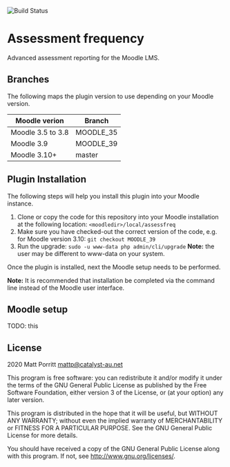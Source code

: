 ![Build Status](https://github.com/catalyst/moodle-local_assessfreq/actions/workflows/39.yml/badge.svg?branch=MOODLE_39)

# Assessment frequency #

Advanced assessment reporting for the Moodle LMS.

## Branches ##
The following maps the plugin version to use depending on your Moodle version.

| Moodle verion     | Branch      |
| ----------------- | ----------- |
| Moodle 3.5 to 3.8 | MOODLE_35   |
| Moodle 3.9        | MOODLE_39   |
| Moodle 3.10+      | master      |


## Plugin Installation ##
The following steps will help you install this plugin into your Moodle instance.

1. Clone or copy the code for this repository into your Moodle installation at the following location: `<moodledir>/local/assessfreq`
2. Make sure you have checked-out the correct version of the code, e.g. for Moodle version 3.10: `git checkout MOODLE_39`
3. Run the upgrade: `sudo -u www-data php admin/cli/upgrade` **Note:** the user may be different to www-data on your system.

Once the plugin is installed, next the Moodle setup needs to be performed.

**Note:** It is recommended that installation be completed via the command line instead of the Moodle user interface.

## Moodle setup
TODO: this


## License ##

2020 Matt Porritt <mattp@catalyst-au.net>

This program is free software: you can redistribute it and/or modify it under
the terms of the GNU General Public License as published by the Free Software
Foundation, either version 3 of the License, or (at your option) any later
version.

This program is distributed in the hope that it will be useful, but WITHOUT ANY
WARRANTY; without even the implied warranty of MERCHANTABILITY or FITNESS FOR A
PARTICULAR PURPOSE.  See the GNU General Public License for more details.

You should have received a copy of the GNU General Public License along with
this program.  If not, see <http://www.gnu.org/licenses/>.
